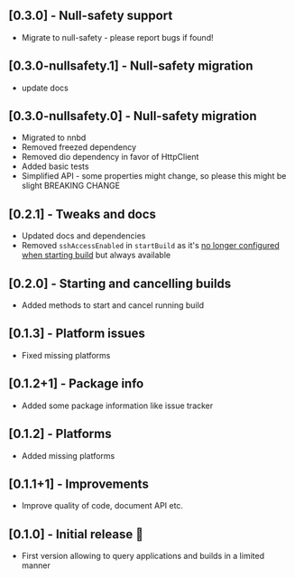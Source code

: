 ## [0.3.0] - Null-safety support

* Migrate to null-safety - please report bugs if found!

## [0.3.0-nullsafety.1] - Null-safety migration

* update docs

## [0.3.0-nullsafety.0] - Null-safety migration

* Migrated to nnbd
* Removed freezed dependency
* Removed dio dependency in favor of HttpClient
* Added basic tests
* Simplified API - some properties might change, so please this might be slight BREAKING CHANGE

## [0.2.1] - Tweaks and docs

* Updated docs and dependencies
* Removed `sshAccessEnabled` in `startBuild` as it's [no longer configured when starting build](https://docs.codemagic.io/troubleshooting/accessing-builder-machine-via-ssh/) but always available

## [0.2.0] - Starting and cancelling builds

* Added methods to start and cancel running build

## [0.1.3] - Platform issues

* Fixed missing platforms

## [0.1.2+1] - Package info

* Added some package information like issue tracker

## [0.1.2] - Platforms

* Added missing platforms

## [0.1.1+1] - Improvements

* Improve quality of code, document API etc.

## [0.1.0] - Initial release 🎉

* First version allowing to query applications and builds in a limited manner
